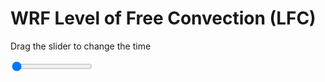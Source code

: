 <h1>WRF Level of Free Convection (LFC)</h1>
<p>Drag the slider to change the time</p>

<div class="slidecontainer">
<input oninput='setImage(this)' class="slider" type="range" min="0" max="45" value="0" step="1" />
<img id='img'/>
</div>

<script>
var img = document.getElementById('img');
var img_array = ['/assets/images/wrf/lc_wrfout_d01_2020-03-10_12:00:00.png',
'/assets/images/wrf/lc_wrfout_d01_2020-03-10_13:00:00.png',
'/assets/images/wrf/lc_wrfout_d01_2020-03-10_14:00:00.png',
'/assets/images/wrf/lc_wrfout_d01_2020-03-10_15:00:00.png',
'/assets/images/wrf/lc_wrfout_d01_2020-03-10_16:00:00.png',
'/assets/images/wrf/lc_wrfout_d01_2020-03-10_17:00:00.png',
'/assets/images/wrf/lc_wrfout_d01_2020-03-10_18:00:00.png',
'/assets/images/wrf/lc_wrfout_d01_2020-03-10_19:00:00.png',
'/assets/images/wrf/lc_wrfout_d01_2020-03-10_20:00:00.png',
'/assets/images/wrf/lc_wrfout_d01_2020-03-10_21:00:00.png',
'/assets/images/wrf/lc_wrfout_d01_2020-03-10_22:00:00.png',
'/assets/images/wrf/lc_wrfout_d01_2020-03-10_23:00:00.png',
'/assets/images/wrf/lc_wrfout_d01_2020-03-11_00:00:00.png',
'/assets/images/wrf/lc_wrfout_d01_2020-03-11_01:00:00.png',
'/assets/images/wrf/lc_wrfout_d01_2020-03-11_02:00:00.png',
'/assets/images/wrf/lc_wrfout_d01_2020-03-11_03:00:00.png',
'/assets/images/wrf/lc_wrfout_d01_2020-03-11_04:00:00.png',
'/assets/images/wrf/lc_wrfout_d01_2020-03-11_05:00:00.png',
'/assets/images/wrf/lc_wrfout_d01_2020-03-11_06:00:00.png',
'/assets/images/wrf/lc_wrfout_d01_2020-03-11_07:00:00.png',
'/assets/images/wrf/lc_wrfout_d01_2020-03-11_08:00:00.png',
'/assets/images/wrf/lc_wrfout_d01_2020-03-11_09:00:00.png',
'/assets/images/wrf/lc_wrfout_d01_2020-03-11_10:00:00.png',
'/assets/images/wrf/lc_wrfout_d01_2020-03-11_11:00:00.png',
'/assets/images/wrf/lc_wrfout_d01_2020-03-11_12:00:00.png',
'/assets/images/wrf/lc_wrfout_d01_2020-03-11_13:00:00.png',
'/assets/images/wrf/lc_wrfout_d01_2020-03-11_14:00:00.png',
'/assets/images/wrf/lc_wrfout_d01_2020-03-11_15:00:00.png',
'/assets/images/wrf/lc_wrfout_d01_2020-03-11_16:00:00.png',
'/assets/images/wrf/lc_wrfout_d01_2020-03-11_17:00:00.png',
'/assets/images/wrf/lc_wrfout_d01_2020-03-11_18:00:00.png',
'/assets/images/wrf/lc_wrfout_d01_2020-03-11_19:00:00.png',
'/assets/images/wrf/lc_wrfout_d01_2020-03-11_20:00:00.png',
'/assets/images/wrf/lc_wrfout_d01_2020-03-11_21:00:00.png',
'/assets/images/wrf/lc_wrfout_d01_2020-03-11_22:00:00.png',
'/assets/images/wrf/lc_wrfout_d01_2020-03-11_23:00:00.png',
'/assets/images/wrf/lc_wrfout_d01_2020-03-12_00:00:00.png',
'/assets/images/wrf/lc_wrfout_d01_2020-03-12_01:00:00.png',
'/assets/images/wrf/lc_wrfout_d01_2020-03-12_02:00:00.png',
'/assets/images/wrf/lc_wrfout_d01_2020-03-12_03:00:00.png',
'/assets/images/wrf/lc_wrfout_d01_2020-03-12_04:00:00.png',
'/assets/images/wrf/lc_wrfout_d01_2020-03-12_05:00:00.png',
'/assets/images/wrf/lc_wrfout_d01_2020-03-12_06:00:00.png',
'/assets/images/wrf/lc_wrfout_d01_2020-03-12_07:00:00.png',
'/assets/images/wrf/lc_wrfout_d01_2020-03-12_08:00:00.png',];
function setImage(obj)
{
        var value = obj.value;
        img.src = img_array[value];

}
</script>
